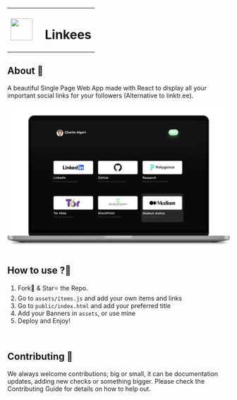 <table>
<tr >
    <th><img src="https://s3.us-east-2.amazonaws.com/fueler.io-images/fueler-creatons/ZO3GUmNNWMJL8vuRQMQIDs7ConJCktJOOo0xTjgr.png" width="50px" height="50px" style="display:inline-block; "/></th>
    <th><h1>&ensp;Linkees</h1></th>
</tr>
</table>


## About 🎯
 A beautiful Single Page Web App made with React to display all your important social links for your followers (Alternative to linktr.ee).

![Screenshot](https://raw.githubusercontent.com/algertc/Linkees/master/src/assets/MB_render_crop.png)


## How to use ?🤔
1. Fork🍴 & Star⭐ the Repo.
2. Go to <code>assets/items.js</code> and add your own items and links
3. Go to <code>public/index.html</code> and add your preferred title
4. Add your Banners in <code>assets</code>, or use mine
5. Deploy and Enjoy!
<br>


## Contributing 📝
We always welcome contributions; big or small, it can be documentation updates, adding new checks or something bigger. Please check the Contributing Guide for details on how to help out.


